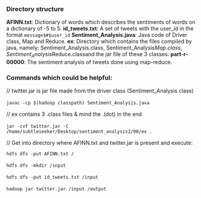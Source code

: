 ### Directory structure
**AFINN.txt**: Dictionary of words which describes the sentiments of words on a dictionary of -5 to 5.
**id_tweets.txt**: A set of tweets with the user_id in the format `message$#$user_id`
**Sentiment_Analysis.java**: Java code of Driver class, Map and Reduce.
**ex**: Directory which contains the files compiled by java, namely: Sentiment_Analysis.class, Sentiment_Analysis$Map.class, Sentiment_Analysis$Reduce.classand the jar file of these 3 classes.
**part-r-00000**: The sentiment analysis of tweets done using map-reduce.

### Commands which could be helpful:
// twitter.jar is jar file made from the driver class (Sentiment_Analysis class)<br/>    
`javac -cp $(hadoop classpath) Sentiment_Analysis.java` <br/>    

// ex contains 3 .class files & mind the .(dot) in the end <br/>    
`jar -cvf twitter.jar -C /home/subtleseeker/Desktop/sentiment_analysis2/00/ex .` <br/>    


// Get into directory where AFINN.txt and twitter.jar is present and execute:

`hdfs dfs -put AFINN.txt /`   <br/>      
`hdfs dfs -mkdir /input`    <br/>    
`hdfs dfs -put id_tweets.txt /input`<br/>    
`hadoop jar twitter.jar /input /output`<br/>    

